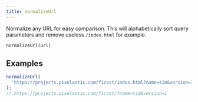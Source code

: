 ```yaml
---
title: normalizeUrl
---
```


<div class="lead">
  Normalize any URL for easy comparison. This will alphabetically sort query
  parameters and remove useless <code>/index.html</code> for example.
</div>

`normalizeUrl(url)`

## Examples

```js
normalizeUrl(
  'https://projects.pixelastic.com/firost/index.html?name=tim&version=1'
);
// https://projects.pixelastic.com/firost/?name=tim&version=1
```
